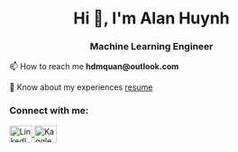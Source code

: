 <h1 align="center">Hi 👋, I'm Alan Huynh</h1>
<h3 align="center">Machine Learning Engineer</h3>

<p>📫 How to reach me <strong>hdmquan@outlook.com</strong></p>
<p>📄 Know about my experiences <a href="[https://drive.google.com/file/d/1GISOfYvoKFmbeK9PdHXdraugFqgg4SGW/view?usp=sharing](https://alan-huynh.is-a.dev/assets/images/blog/alan-huynh-resume.pdf)" target="_blank">resume</a></p>

<h3 align="left">Connect with me:</h3>
<p align="left">
    <a href="https://linkedin.com/in/hdmquan" target="_blank">
        <img align="center" src="https://raw.githubusercontent.com/rahuldkjain/github-profile-readme-generator/master/src/images/icons/Social/linked-in-alt.svg" alt="LinkedIn" height="30" width="40" />
    </a>
    <a href="https://kaggle.com/hdmquan" target="_blank">
        <img align="center" src="https://raw.githubusercontent.com/rahuldkjain/github-profile-readme-generator/master/src/images/icons/Social/kaggle.svg" alt="Kaggle" height="30" width="40" />
    </a>
</p>
